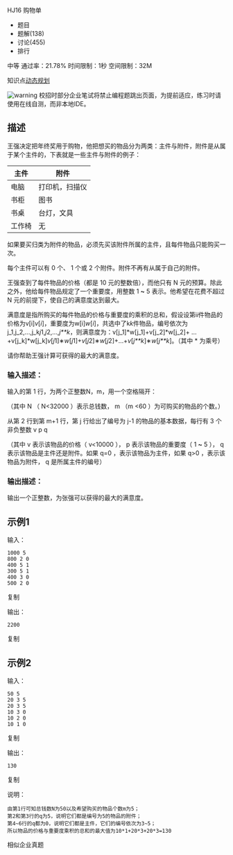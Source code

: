 HJ16 购物单







- 题目
- 题解(138)
- 讨论(455)
- 排行

中等 通过率：21.78% 时间限制：1秒 空间限制：32M

知识点[动态规划](https://www.nowcoder.com/exam/oj/ta?tpId=37?tag=593)

![warning](https://static.nowcoder.com/fe/file/images/web/ta/warning.png) 校招时部分企业笔试将禁止编程题跳出页面，为提前适应，练习时请使用在线自测，而非本地IDE。

## 描述

王强决定把年终奖用于购物，他把想买的物品分为两类：主件与附件，附件是从属于某个主件的，下表就是一些主件与附件的例子：

| 主件   | 附件           |
| ------ | -------------- |
| 电脑   | 打印机，扫描仪 |
| 书柜   | 图书           |
| 书桌   | 台灯，文具     |
| 工作椅 | 无             |

如果要买归类为附件的物品，必须先买该附件所属的主件，且每件物品只能购买一次。

每个主件可以有 0 个、 1 个或 2 个附件。附件不再有从属于自己的附件。

王强查到了每件物品的价格（都是 10 元的整数倍），而他只有 N 元的预算。除此之外，他给每件物品规定了一个重要度，用整数 1 **~** 5 表示。他希望在花费不超过 N 元的前提下，使自己的满意度达到最大。

满意度是指所购买的每件物品的价格与重要度的乘积的总和，假设设第i*i*件物品的价格为v[i]*v*[*i*]，重要度为w[i]*w*[*i*]，共选中了k*k*件物品，编号依次为j_1,j_2,...,j_k*j*1,*j*2,...,*j**k*，则满意度为：v[j_1]*w[j_1]+v[j_2]*w[j_2]+ … +v[j_k]*w[j_k]*v*[*j*1]∗*w*[*j*1]+*v*[*j*2]∗*w*[*j*2]+…+*v*[*j**k*]∗*w*[*j**k*]。（其中 * 为乘号）

请你帮助王强计算可获得的最大的满意度。





### 输入描述：

输入的第 1 行，为两个正整数N，m，用一个空格隔开：

（其中 N （ N<32000 ）表示总钱数， m （m <60 ）为可购买的物品的个数。）



从第 2 行到第 m+1 行，第 j 行给出了编号为 j-1 的物品的基本数据，每行有 3 个非负整数 v p q



（其中 v 表示该物品的价格（ v<10000 ）， p 表示该物品的重要度（ 1 **~** 5 ）， q 表示该物品是主件还是附件。如果 q=0 ，表示该物品为主件，如果 q>0 ，表示该物品为附件， q 是所属主件的编号）

 



### 输出描述：

 输出一个正整数，为张强可以获得的最大的满意度。

## 示例1

输入：

```
1000 5
800 2 0
400 5 1
300 5 1
400 3 0
500 2 0
```

复制

输出：

```
2200
```

复制

## 示例2

输入：

```
50 5
20 3 5
20 3 5
10 3 0
10 2 0
10 1 0
```

复制

输出：

```
130
```

复制

说明：

```
由第1行可知总钱数N为50以及希望购买的物品个数m为5；
第2和第3行的q为5，说明它们都是编号为5的物品的附件；
第4~6行的q都为0，说明它们都是主件，它们的编号依次为3~5；
所以物品的价格与重要度乘积的总和的最大值为10*1+20*3+20*3=130     
```

相似企业真题